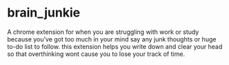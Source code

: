 # brain_junkie
 A chrome extension for when you are struggling with work or study because you’ve got too much in your mind say any junk thoughts or huge to-do list to follow. this extension helps you write down and clear your head so that overthinking wont cause you to lose your track of time.
